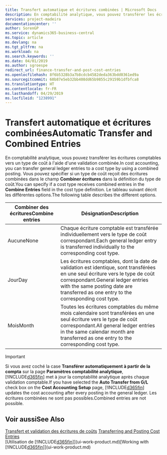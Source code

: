 ```yaml
---
title: Transfert automatique et écritures combinées | Microsoft Docs
description: En comptabilité analytique, vous pouvez transférer les écritures comptables vers un type de coût à l'aide d'une validation combinée. Vous pouvez spécifier si un type de coût reçoit des écritures combinées dans le champ **Combiner écritures** dans la définition du type de coût. Le tableau suivant décrit les différentes options.
services: project-madeira
documentationcenter: ''
author: SorenGP
ms.service: dynamics365-business-central
ms.topic: article
ms.devlang: na
ms.tgt_pltfrm: na
ms.workload: na
ms.search.keywords: ''
ms.date: 04/01/2019
ms.author: sgroespe
redirect_url: finance-transfer-and-post-cost-entries
ms.openlocfilehash: 8f6b5328b3a7b8cdcb4582deda363bdd0361ed9a
ms.sourcegitcommit: 60b87e5eb32bb408dd65b9855c29159b1dfbfca8
ms.translationtype: HT
ms.contentlocale: fr-FR
ms.lasthandoff: 04/29/2019
ms.locfileid: "1238991"
---
```

# <a name="automatic-transfer-and-combined-entries"></a><span data-ttu-id="06a27-105">Transfert automatique et écritures combinées</span><span class="sxs-lookup"><span data-stu-id="06a27-105">Automatic Transfer and Combined Entries</span></span>
<span data-ttu-id="06a27-106">En comptabilité analytique, vous pouvez transférer les écritures comptables vers un type de coût à l'aide d'une validation combinée.</span><span class="sxs-lookup"><span data-stu-id="06a27-106">In cost accounting, you can transfer general ledger entries to a cost type by using a combined posting.</span></span> <span data-ttu-id="06a27-107">Vous pouvez spécifier si un type de coût reçoit des écritures combinées dans le champ **Combiner écritures** dans la définition du type de coût.</span><span class="sxs-lookup"><span data-stu-id="06a27-107">You can specify if a cost type receives combined entries in the **Combine Entries** field in the cost type definition.</span></span> <span data-ttu-id="06a27-108">Le tableau suivant décrit les différentes options.</span><span class="sxs-lookup"><span data-stu-id="06a27-108">The following table describes the different options.</span></span>  

|<span data-ttu-id="06a27-109">Combiner des écritures</span><span class="sxs-lookup"><span data-stu-id="06a27-109">Combine entries</span></span>|<span data-ttu-id="06a27-110">Désignation</span><span class="sxs-lookup"><span data-stu-id="06a27-110">Description</span></span>|  
|---------------------|-----------------|  
|<span data-ttu-id="06a27-111">Aucune</span><span class="sxs-lookup"><span data-stu-id="06a27-111">None</span></span>|<span data-ttu-id="06a27-112">Chaque écriture comptable est transférée individuellement vers le type de coût correspondant.</span><span class="sxs-lookup"><span data-stu-id="06a27-112">Each general ledger entry is transferred individually to the corresponding cost type.</span></span>|  
|<span data-ttu-id="06a27-113">Jour</span><span class="sxs-lookup"><span data-stu-id="06a27-113">Day</span></span>|<span data-ttu-id="06a27-114">Les écritures comptables, dont la date de validation est identique, sont transférées en une seul écriture vers le type de coût correspondant.</span><span class="sxs-lookup"><span data-stu-id="06a27-114">General ledger entries with the same posting date are transferred as one entry to the corresponding cost type.</span></span>|  
|<span data-ttu-id="06a27-115">Mois</span><span class="sxs-lookup"><span data-stu-id="06a27-115">Month</span></span>|<span data-ttu-id="06a27-116">Toutes les écritures comptables du même mois calendaire sont transférées en une seul écriture vers le type de coût correspondant.</span><span class="sxs-lookup"><span data-stu-id="06a27-116">All general ledger entries in the same calendar month are transferred as one entry to the corresponding cost type.</span></span>|  

> [!IMPORTANT]  
>  <span data-ttu-id="06a27-117">Si vous avez coché la case **Transférer automatiquement à partir de la compta** sur la page **Paramètres comptabilité analytique**, [!INCLUDE[d365fin](includes/d365fin_md.md)] met à jour la comptabilité analytique après chaque validation comptable.</span><span class="sxs-lookup"><span data-stu-id="06a27-117">If you have selected the **Auto Transfer from G/L** check box on the **Cost Accounting Setup** page, [!INCLUDE[d365fin](includes/d365fin_md.md)] updates the cost accounting after every posting in the general ledger.</span></span> <span data-ttu-id="06a27-118">Les écritures combinées ne sont pas possibles.</span><span class="sxs-lookup"><span data-stu-id="06a27-118">Combined entries are not possible.</span></span>  

## <a name="see-also"></a><span data-ttu-id="06a27-119">Voir aussi</span><span class="sxs-lookup"><span data-stu-id="06a27-119">See Also</span></span>  
 <span data-ttu-id="06a27-120">[Transfert et validation des écritures de coûts](finance-transfer-and-post-cost-entries.md) </span><span class="sxs-lookup"><span data-stu-id="06a27-120">[Transferring and Posting Cost Entries](finance-transfer-and-post-cost-entries.md) </span></span>  
 <span data-ttu-id="06a27-121">[Utilisation de [!INCLUDE[d365fin](includes/d365fin_md.md)]](ui-work-product.md)</span><span class="sxs-lookup"><span data-stu-id="06a27-121">[Working with [!INCLUDE[d365fin](includes/d365fin_md.md)]](ui-work-product.md)</span></span>
